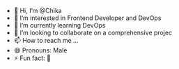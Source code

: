 - 👋 Hi, I’m @Chika
- 👀 I’m interested in Frontend Developer and DevOps
- 🌱 I’m currently learning DevOps
- 💞️ I’m looking to collaborate on a comprehensive projec
- 📫 How to reach me ...
- 😄 Pronouns: Male
- ⚡ Fun fact: 🤪

<!---
AIchika/AIchika is a ✨ special ✨ repository because its `README.md` (this file) appears on your GitHub profile.
You can click the Preview link to take a look at your changes.
--->
